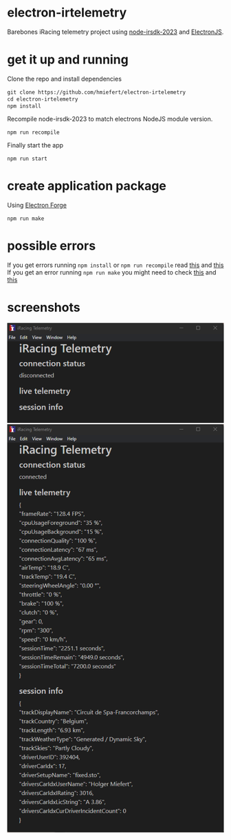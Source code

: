 # electron-irtelemetry
Barebones iRacing telemetry project using [node-irsdk-2023](https://github.com/hmiefert/node-irsdk-2023) and [ElectronJS](https://www.electronjs.org).

# get it up and running
Clone the repo and install dependencies
```
git clone https://github.com/hmiefert/electron-irtelemetry
cd electron-irtelemetry
npm install
```

Recompile node-irsdk-2023 to match electrons NodeJS module version.<br />
```
npm run recompile
```

Finally start the app
```
npm run start
```
# create application package
Using [Electron Forge](https://www.electronforge.io)
```
npm run make
```

# possible errors
If you get errors running `npm install` or `npm run recompile` read [this](https://github.com/hmiefert/node-irsdk-2023#prerequesites) and [this](https://github.com/hmiefert/node-irsdk-2023#using-with-electron)<br />
If you get an error running `npm run make` you might need to check [this](https://www.electronforge.io/import-existing-project) and [this](https://www.electronforge.io/config/makers/squirrel.windows)
# screenshots
![Screenshot disconnected](https://github.com/hmiefert/electron-irtelemetry/blob/main/screenshot_disconnected.png?raw=true)
![Screenshot connected](https://github.com/hmiefert/electron-irtelemetry/blob/main/screenshot_connected.png?raw=true)
